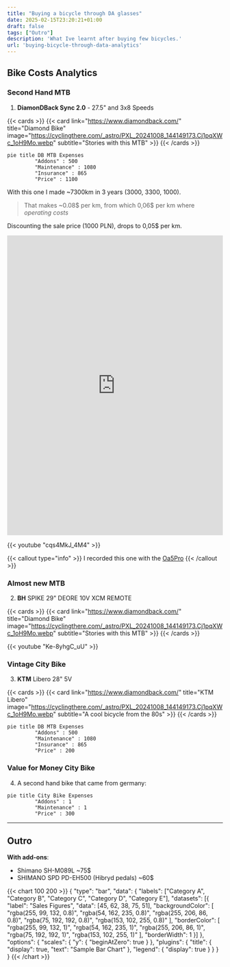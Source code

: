 ```yaml
---
title: "Buying a bicycle through DA glasses"
date: 2025-02-15T23:20:21+01:00
draft: false
tags: ["Outro"]
description: 'What Ive learnt after buying few bicycles.'
url: 'buying-bicycle-through-data-analytics'
---
```


## Bike Costs Analytics


### Second Hand MTB

<!-- https://cyclingthere.com/_astro/PXL_20241008_144149173.Cj1pqXWc_1oH9Mo.webp -->

1. **DiamonDBack Sync 2.0** - 27.5" and 3x8 Speeds

{{< cards >}}
  {{< card link="https://www.diamondback.com/" title="Diamond Bike" image="https://cyclingthere.com/_astro/PXL_20241008_144149173.Cj1pqXWc_1oH9Mo.webp" subtitle="Stories with this MTB" >}}
{{< /cards >}}


```mermaid
pie title DB MTB Expenses
         "Addons" : 500
         "Maintenance" : 1080
         "Insurance" : 865
         "Price" : 1100
```

With this one I made ~7300km in 3 years (3000, 3300, 1000).

> That makes ~0.08$ per km, from which 0,06$ per km where *operating costs*

Discounting the sale price (1000 PLN), drops to 0,05$ per km.


<iframe src="https://www.komoot.com/es-es/tour/1237537825/embed?share_token=apX7DITeUFj6jtaqdn10djPBxES2hIHhpN5nM7uUpE7xlbNmuw&profile=1" width="100%" height="700" frameborder="0" scrolling="no"></iframe>


<!-- 

https://youtu.be/cqs4MkJ_4M4
 -->

{{< youtube "cqs4MkJ_4M4" >}}

{{< callout type="info" >}}
I recorded this one with the [Oa5Pro](https://jalcocert.github.io/JAlcocerT/dji-oa5pro-firmware-updates/)
{{< /callout >}}

### Almost new MTB

2. **BH** SPIKE 29" DEORE 10V XCM REMOTE

{{< cards >}}
  {{< card link="https://www.diamondback.com/" title="Diamond Bike" image="https://cyclingthere.com/_astro/PXL_20241008_144149173.Cj1pqXWc_1oH9Mo.webp" subtitle="Stories with this MTB" >}}
{{< /cards >}}


{{< youtube "Ke-8yhgC_uU" >}}



### Vintage City Bike

3. **KTM** Libero 28" 5V


{{< cards >}}
  {{< card link="https://www.diamondback.com/" title="KTM Libero" image="https://cyclingthere.com/_astro/PXL_20241008_144149173.Cj1pqXWc_1oH9Mo.webp" subtitle="A cool bicycle from the 80s" >}}
{{< /cards >}}


```mermaid
pie title DB MTB Expenses
         "Addons" : 500
         "Maintenance" : 1080
         "Insurance" : 865
         "Price" : 200
```

### Value for Money City Bike

4. A second hand bike that came from germany:


```mermaid
pie title City Bike Expenses
         "Addons" : 1
         "Maintenance" : 1
         "Price" : 300
```
<!-- 
{{< cards >}}
  {{< card link="https://www.diamondback.com/" title="KTM Libero" image="https://cyclingthere.com/_astro/PXL_20241008_144149173.Cj1pqXWc_1oH9Mo.webp" subtitle="A story - 600 km in 4 days" >}}
{{< /cards >}}

 -->

---


## Outro

**With add-ons**:

* Shimano SH-M089L ~75$
* SHIMANO SPD PD-EH500 (Hibryd pedals) ~60$




{{< chart 100 200 >}}
{
  "type": "bar",
  "data": {
    "labels": ["Category A", "Category B", "Category C", "Category D", "Category E"],
    "datasets": [{
      "label": "Sales Figures",
      "data": [45, 62, 38, 75, 51],
      "backgroundColor": [
        "rgba(255, 99, 132, 0.8)",
        "rgba(54, 162, 235, 0.8)",
        "rgba(255, 206, 86, 0.8)",
        "rgba(75, 192, 192, 0.8)",
        "rgba(153, 102, 255, 0.8)"
      ],
      "borderColor": [
        "rgba(255, 99, 132, 1)",
        "rgba(54, 162, 235, 1)",
        "rgba(255, 206, 86, 1)",
        "rgba(75, 192, 192, 1)",
        "rgba(153, 102, 255, 1)"
      ],
      "borderWidth": 1
    }]
  },
  "options": {
    "scales": {
      "y": {
        "beginAtZero": true
      }
    },
    "plugins": {
      "title": {
        "display": true,
        "text": "Sample Bar Chart"
      },
      "legend": {
        "display": true
      }
    }
  }
}
{{< /chart >}}
